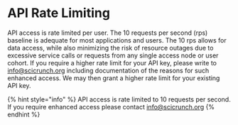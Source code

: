 # API Rate Limiting

API access is rate limited per user. The 10 requests per second (rps) baseline is adequate for most applications and users. The 10 rps allows for data access, while also minimizing the risk of resource outages due to excessive service calls or requests from any single access node or user cohort. If you require a higher rate limit for your API key, please write to [info@scicrunch.org](mailto:info@scicrunch.org) including documentation of the reasons for such enhanced access. We may then grant a higher rate limit for your existing API key.&#x20;

{% hint style="info" %}
API access is rate limited to 10 requests per second.  If you require enhanced access please contact [info@scicrunch.org](mailto:info@scicrunch.org)
{% endhint %}
